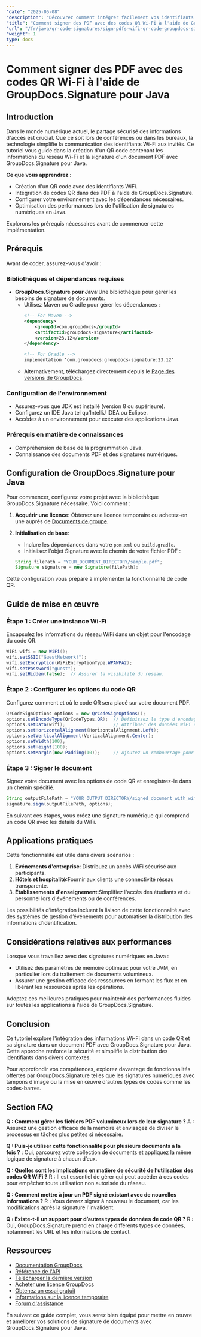 ```yaml
---
"date": "2025-05-08"
"description": "Découvrez comment intégrer facilement vos identifiants Wi-Fi dans un PDF à l'aide de codes QR avec GroupDocs.Signature pour Java. Améliorez la sécurité et la commodité de vos documents."
"title": "Comment signer des PDF avec des codes QR Wi-Fi à l'aide de GroupDocs.Signature pour Java"
"url": "/fr/java/qr-code-signatures/sign-pdfs-wifi-qr-code-groupdocs-signature-java/"
"weight": 1
type: docs
---
```

# Comment signer des PDF avec des codes QR Wi-Fi à l'aide de GroupDocs.Signature pour Java

## Introduction

Dans le monde numérique actuel, le partage sécurisé des informations d'accès est crucial. Que ce soit lors de conférences ou dans les bureaux, la technologie simplifie la communication des identifiants Wi-Fi aux invités. Ce tutoriel vous guide dans la création d'un QR code contenant les informations du réseau Wi-Fi et la signature d'un document PDF avec GroupDocs.Signature pour Java.

**Ce que vous apprendrez :**
- Création d'un QR code avec des identifiants WiFi.
- Intégration de codes QR dans des PDF à l'aide de GroupDocs.Signature.
- Configurer votre environnement avec les dépendances nécessaires.
- Optimisation des performances lors de l'utilisation de signatures numériques en Java.

Explorons les prérequis nécessaires avant de commencer cette implémentation.

## Prérequis

Avant de coder, assurez-vous d'avoir :

### Bibliothèques et dépendances requises

- **GroupDocs.Signature pour Java**:Une bibliothèque pour gérer les besoins de signature de documents.
  - Utilisez Maven ou Gradle pour gérer les dépendances :
    ```xml
    <!-- For Maven -->
    <dependency>
        <groupId>com.groupdocs</groupId>
        <artifactId>groupdocs-signature</artifactId>
        <version>23.12</version>
    </dependency>

    <!-- For Gradle -->
    implementation 'com.groupdocs:groupdocs-signature:23.12'
    ```
  - Alternativement, téléchargez directement depuis le [Page des versions de GroupDocs](https://releases.groupdocs.com/signature/java/).

### Configuration de l'environnement

- Assurez-vous que JDK est installé (version 8 ou supérieure).
- Configurez un IDE Java tel qu'IntelliJ IDEA ou Eclipse.
- Accédez à un environnement pour exécuter des applications Java.

### Prérequis en matière de connaissances

- Compréhension de base de la programmation Java.
- Connaissance des documents PDF et des signatures numériques.

## Configuration de GroupDocs.Signature pour Java

Pour commencer, configurez votre projet avec la bibliothèque GroupDocs.Signature nécessaire. Voici comment :

1. **Acquérir une licence**: Obtenez une licence temporaire ou achetez-en une auprès de [Documents de groupe](https://purchase.groupdocs.com/).
2. **Initialisation de base**:
    - Inclure les dépendances dans votre `pom.xml` ou `build.gradle`.
    - Initialisez l'objet Signature avec le chemin de votre fichier PDF :

    ```java
    String filePath = "YOUR_DOCUMENT_DIRECTORY/sample.pdf";
    Signature signature = new Signature(filePath);
    ```

Cette configuration vous prépare à implémenter la fonctionnalité de code QR.

## Guide de mise en œuvre

### Étape 1 : Créer une instance Wi-Fi

Encapsulez les informations du réseau WiFi dans un objet pour l'encodage du code QR.

```java
WiFi wifi = new WiFi();
wifi.setSSID("GuestNetwork!");
wifi.setEncryption(WiFiEncryptionType.WPAWPA2);
wifi.setPassword("guest");
wifi.setHidden(false);  // Assurer la visibilité du réseau.
```

### Étape 2 : Configurer les options du code QR

Configurez comment et où le code QR sera placé sur votre document PDF.

```java
QrCodeSignOptions options = new QrCodeSignOptions();
options.setEncodeType(QrCodeTypes.QR);  // Définissez le type d'encodage sur QR.
options.setData(wifi);                  // Attribuer des données WiFi en tant que contenu.
options.setHorizontalAlignment(HorizontalAlignment.Left);
options.setVerticalAlignment(VerticalAlignment.Center);
options.setWidth(100);
options.setHeight(100);
options.setMargin(new Padding(10));     // Ajoutez un rembourrage pour une meilleure visibilité.
```

### Étape 3 : Signer le document

Signez votre document avec les options de code QR et enregistrez-le dans un chemin spécifié.

```java
String outputFilePath = "YOUR_OUTPUT_DIRECTORY/signed_document_with_wifi_qrcode.pdf";
signature.sign(outputFilePath, options);
```

En suivant ces étapes, vous créez une signature numérique qui comprend un code QR avec les détails du WiFi.

## Applications pratiques

Cette fonctionnalité est utile dans divers scénarios :
1. **Événements d'entreprise**: Distribuez un accès WiFi sécurisé aux participants.
2. **Hôtels et hospitalité**:Fournir aux clients une connectivité réseau transparente.
3. **Établissements d'enseignement**:Simplifiez l'accès des étudiants et du personnel lors d'événements ou de conférences.

Les possibilités d’intégration incluent la liaison de cette fonctionnalité avec des systèmes de gestion d’événements pour automatiser la distribution des informations d’identification.

## Considérations relatives aux performances

Lorsque vous travaillez avec des signatures numériques en Java :
- Utilisez des paramètres de mémoire optimaux pour votre JVM, en particulier lors du traitement de documents volumineux.
- Assurer une gestion efficace des ressources en fermant les flux et en libérant les ressources après les opérations.

Adoptez ces meilleures pratiques pour maintenir des performances fluides sur toutes les applications à l’aide de GroupDocs.Signature.

## Conclusion

Ce tutoriel explore l'intégration des informations Wi-Fi dans un code QR et sa signature dans un document PDF avec GroupDocs.Signature pour Java. Cette approche renforce la sécurité et simplifie la distribution des identifiants dans divers contextes.

Pour approfondir vos compétences, explorez davantage de fonctionnalités offertes par GroupDocs.Signature telles que les signatures numériques avec tampons d'image ou la mise en œuvre d'autres types de codes comme les codes-barres.

## Section FAQ

**Q : Comment gérer les fichiers PDF volumineux lors de leur signature ?**
A : Assurez une gestion efficace de la mémoire et envisagez de diviser le processus en tâches plus petites si nécessaire.

**Q : Puis-je utiliser cette fonctionnalité pour plusieurs documents à la fois ?**
: Oui, parcourez votre collection de documents et appliquez la même logique de signature à chacun d’eux.

**Q : Quelles sont les implications en matière de sécurité de l’utilisation des codes QR WiFi ?**
R : Il est essentiel de gérer qui peut accéder à ces codes pour empêcher toute utilisation non autorisée du réseau.

**Q : Comment mettre à jour un PDF signé existant avec de nouvelles informations ?**
R : Vous devrez signer à nouveau le document, car les modifications après la signature l'invalident.

**Q : Existe-t-il un support pour d’autres types de données de code QR ?**
R : Oui, GroupDocs.Signature prend en charge différents types de données, notamment les URL et les informations de contact.

## Ressources

- [Documentation GroupDocs](https://docs.groupdocs.com/signature/java/)
- [Référence de l'API](https://reference.groupdocs.com/signature/java/)
- [Télécharger la dernière version](https://releases.groupdocs.com/signature/java/)
- [Acheter une licence GroupDocs](https://purchase.groupdocs.com/buy)
- [Obtenez un essai gratuit](https://releases.groupdocs.com/signature/java/)
- [Informations sur la licence temporaire](https://purchase.groupdocs.com/temporary-license/)
- [Forum d'assistance](https://forum.groupdocs.com/c/signature/)

En suivant ce guide complet, vous serez bien équipé pour mettre en œuvre et améliorer vos solutions de signature de documents avec GroupDocs.Signature pour Java.